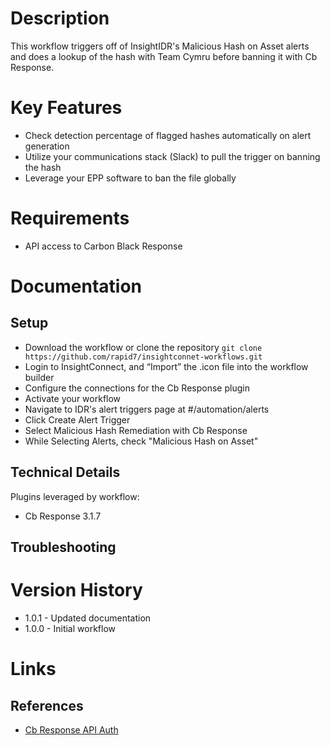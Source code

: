 # Description

This workflow triggers off of InsightIDR's Malicious Hash on Asset alerts and does a lookup of the hash with Team Cymru before banning it with Cb Response.

# Key Features

* Check detection percentage of flagged hashes automatically on alert generation
* Utilize your communications stack (Slack) to pull the trigger on banning the hash
* Leverage your EPP software to ban the file globally

# Requirements

* API access to Carbon Black Response

# Documentation

## Setup

* Download the workflow or clone the repository `git clone https://github.com/rapid7/insightconnet-workflows.git`
* Login to InsightConnect, and “Import” the .icon file into the workflow builder
* Configure the connections for the Cb Response plugin
* Activate your workflow
* Navigate to IDR's alert triggers page at #/automation/alerts
* Click Create Alert Trigger
* Select Malicious Hash Remediation with Cb Response
* While Selecting Alerts, check "Malicious Hash on Asset"

## Technical Details

Plugins leveraged by workflow:

* Cb Response 3.1.7

## Troubleshooting

# Version History

* 1.0.1 - Updated documentation
* 1.0.0 - Initial workflow

# Links

## References

* [Cb Response API Auth](https://developer.carbonblack.com/guide/enterprise-response/cbrestapiquickstart/)